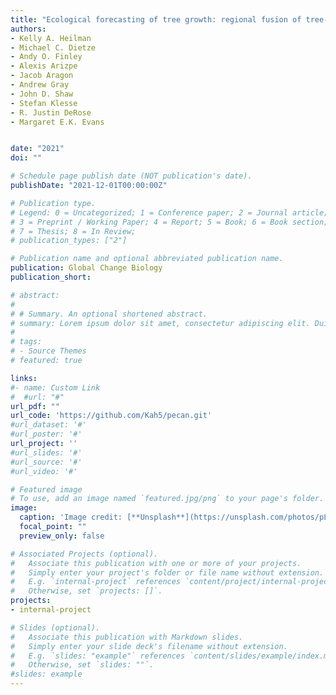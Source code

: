 ```yaml
---
title: "Ecological forecasting of tree growth: regional fusion of tree-ring and forest inventory data to quantify drivers and characterize uncertainty"
authors:
- Kelly A. Heilman
- Michael C. Dietze
- Andy O. Finley
- Alexis Arizpe
- Jacob Aragon
- Andrew Gray 
- John D. Shaw
- Stefan Klesse
- R. Justin DeRose
- Margaret E.K. Evans


date: "2021"
doi: ""

# Schedule page publish date (NOT publication's date).
publishDate: "2021-12-01T00:00:00Z"

# Publication type.
# Legend: 0 = Uncategorized; 1 = Conference paper; 2 = Journal article;
# 3 = Preprint / Working Paper; 4 = Report; 5 = Book; 6 = Book section;
# 7 = Thesis; 8 = In Review;
# publication_types: ["2"]

# Publication name and optional abbreviated publication name.
publication: Global Change Biology
publication_short: 

# abstract: 
# 
# # Summary. An optional shortened abstract.
# summary: Lorem ipsum dolor sit amet, consectetur adipiscing elit. Duis posuere tellus ac convallis placerat. Proin tincidunt magna sed ex sollicitudin condimentum.
# 
# tags:
# - Source Themes
# featured: true

links:
#- name: Custom Link
#  #url: "#"
url_pdf: ""
url_code: 'https://github.com/Kah5/pecan.git'
#url_dataset: '#'
#url_poster: '#'
url_project: ''
#url_slides: '#'
#url_source: '#'
#url_video: '#'

# Featured image
# To use, add an image named `featured.jpg/png` to your page's folder. 
image:
  caption: 'Image credit: [**Unsplash**](https://unsplash.com/photos/pLCdAaMFLTE)'
  focal_point: ""
  preview_only: false

# Associated Projects (optional).
#   Associate this publication with one or more of your projects.
#   Simply enter your project's folder or file name without extension.
#   E.g. `internal-project` references `content/project/internal-project/index.md`.
#   Otherwise, set `projects: []`.
projects:
- internal-project

# Slides (optional).
#   Associate this publication with Markdown slides.
#   Simply enter your slide deck's filename without extension.
#   E.g. `slides: "example"` references `content/slides/example/index.md`.
#   Otherwise, set `slides: ""`.
#slides: example
---
```




